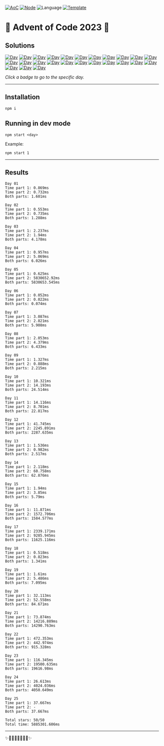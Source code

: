 <!-- Entries between SOLUTIONS and RESULTS tags are auto-generated -->

[![AoC](https://badgen.net/badge/AoC/2023/blue)](https://adventofcode.com/2023)
[![Node](https://badgen.net/badge/Node/v16.13.0+/blue)](https://nodejs.org/en/download/)
![Language](https://badgen.net/badge/Language/JavaScript/blue)
[![Template](https://badgen.net/badge/Template/aocrunner/blue)](https://github.com/caderek/aocrunner)

# 🎄 Advent of Code 2023 🎄

## Solutions

<!--SOLUTIONS-->

[![Day](https://badgen.net/badge/01/%E2%98%85%E2%98%85/green)](src/day01)
[![Day](https://badgen.net/badge/02/%E2%98%85%E2%98%85/green)](src/day02)
[![Day](https://badgen.net/badge/03/%E2%98%85%E2%98%85/green)](src/day03)
[![Day](https://badgen.net/badge/04/%E2%98%85%E2%98%85/green)](src/day04)
[![Day](https://badgen.net/badge/05/%E2%98%85%E2%98%85/green)](src/day05)
[![Day](https://badgen.net/badge/06/%E2%98%85%E2%98%85/green)](src/day06)
[![Day](https://badgen.net/badge/07/%E2%98%85%E2%98%85/green)](src/day07)
[![Day](https://badgen.net/badge/08/%E2%98%85%E2%98%85/green)](src/day08)
[![Day](https://badgen.net/badge/09/%E2%98%85%E2%98%85/green)](src/day09)
[![Day](https://badgen.net/badge/10/%E2%98%85%E2%98%85/green)](src/day10)
[![Day](https://badgen.net/badge/11/%E2%98%85%E2%98%85/green)](src/day11)
[![Day](https://badgen.net/badge/12/%E2%98%85%E2%98%85/green)](src/day12)
[![Day](https://badgen.net/badge/13/%E2%98%85%E2%98%85/green)](src/day13)
[![Day](https://badgen.net/badge/14/%E2%98%85%E2%98%85/green)](src/day14)
[![Day](https://badgen.net/badge/15/%E2%98%85%E2%98%85/green)](src/day15)
[![Day](https://badgen.net/badge/16/%E2%98%85%E2%98%85/green)](src/day16)
[![Day](https://badgen.net/badge/17/%E2%98%85%E2%98%85/green)](src/day17)
[![Day](https://badgen.net/badge/18/%E2%98%85%E2%98%85/green)](src/day18)
[![Day](https://badgen.net/badge/19/%E2%98%85%E2%98%85/green)](src/day19)
[![Day](https://badgen.net/badge/20/%E2%98%85%E2%98%85/green)](src/day20)
[![Day](https://badgen.net/badge/21/%E2%98%85%E2%98%85/green)](src/day21)
[![Day](https://badgen.net/badge/22/%E2%98%85%E2%98%85/green)](src/day22)
[![Day](https://badgen.net/badge/23/%E2%98%85%E2%98%85/green)](src/day23)
[![Day](https://badgen.net/badge/24/%E2%98%85%E2%98%85/green)](src/day24)
[![Day](https://badgen.net/badge/25/%E2%98%85%E2%98%85/green)](src/day25)

<!--/SOLUTIONS-->

_Click a badge to go to the specific day._

---

## Installation

```
npm i
```

## Running in dev mode

```
npm start <day>
```

Example:

```
npm start 1
```

---

## Results

<!--RESULTS-->

```
Day 01
Time part 1: 0.869ms
Time part 2: 0.732ms
Both parts: 1.601ms
```

```
Day 02
Time part 1: 0.553ms
Time part 2: 0.735ms
Both parts: 1.288ms
```

```
Day 03
Time part 1: 2.237ms
Time part 2: 1.94ms
Both parts: 4.178ms
```

```
Day 04
Time part 1: 0.957ms
Time part 2: 5.069ms
Both parts: 6.026ms
```

```
Day 05
Time part 1: 0.625ms
Time part 2: 5830652.92ms
Both parts: 5830653.545ms
```

```
Day 06
Time part 1: 0.052ms
Time part 2: 0.022ms
Both parts: 0.074ms
```

```
Day 07
Time part 1: 3.087ms
Time part 2: 2.821ms
Both parts: 5.908ms
```

```
Day 08
Time part 1: 2.053ms
Time part 2: 4.379ms
Both parts: 6.433ms
```

```
Day 09
Time part 1: 1.327ms
Time part 2: 0.888ms
Both parts: 2.215ms
```

```
Day 10
Time part 1: 10.321ms
Time part 2: 14.193ms
Both parts: 24.514ms
```

```
Day 11
Time part 1: 14.116ms
Time part 2: 8.701ms
Both parts: 22.817ms
```

```
Day 12
Time part 1: 41.745ms
Time part 2: 2245.891ms
Both parts: 2287.635ms
```

```
Day 13
Time part 1: 1.536ms
Time part 2: 0.982ms
Both parts: 2.517ms
```

```
Day 14
Time part 1: 2.118ms
Time part 2: 60.758ms
Both parts: 62.876ms
```

```
Day 15
Time part 1: 1.94ms
Time part 2: 3.85ms
Both parts: 5.79ms
```

```
Day 16
Time part 1: 11.871ms
Time part 2: 1572.706ms
Both parts: 1584.577ms
```

```
Day 17
Time part 1: 2339.171ms
Time part 2: 9285.945ms
Both parts: 11625.116ms
```

```
Day 18
Time part 1: 0.518ms
Time part 2: 0.823ms
Both parts: 1.341ms
```

```
Day 19
Time part 1: 1.61ms
Time part 2: 5.486ms
Both parts: 7.095ms
```

```
Day 20
Time part 1: 32.113ms
Time part 2: 52.558ms
Both parts: 84.671ms
```

```
Day 21
Time part 1: 73.874ms
Time part 2: 14216.889ms
Both parts: 14290.763ms
```

```
Day 22
Time part 1: 472.353ms
Time part 2: 442.974ms
Both parts: 915.328ms
```

```
Day 23
Time part 1: 116.345ms
Time part 2: 19500.635ms
Both parts: 19616.98ms
```

```
Day 24
Time part 1: 26.613ms
Time part 2: 4024.036ms
Both parts: 4050.649ms
```

```
Day 25
Time part 1: 37.667ms
Time part 2: -
Both parts: 37.667ms
```

```
Total stars: 50/50
Total time: 5885301.606ms
```

<!--/RESULTS-->

---

✨🎄🎁🎄🎅🎄🎁🎄✨